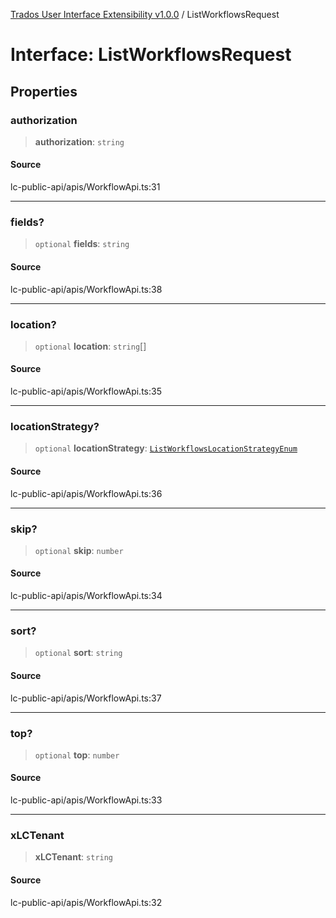 [Trados User Interface Extensibility v1.0.0](../wiki/globals) / ListWorkflowsRequest

# Interface: ListWorkflowsRequest

## Properties

### authorization

> **authorization**: `string`

#### Source

lc-public-api/apis/WorkflowApi.ts:31

***

### fields?

> `optional` **fields**: `string`

#### Source

lc-public-api/apis/WorkflowApi.ts:38

***

### location?

> `optional` **location**: `string`[]

#### Source

lc-public-api/apis/WorkflowApi.ts:35

***

### locationStrategy?

> `optional` **locationStrategy**: [`ListWorkflowsLocationStrategyEnum`](../wiki/Type.ListWorkflowsLocationStrategyEnum)

#### Source

lc-public-api/apis/WorkflowApi.ts:36

***

### skip?

> `optional` **skip**: `number`

#### Source

lc-public-api/apis/WorkflowApi.ts:34

***

### sort?

> `optional` **sort**: `string`

#### Source

lc-public-api/apis/WorkflowApi.ts:37

***

### top?

> `optional` **top**: `number`

#### Source

lc-public-api/apis/WorkflowApi.ts:33

***

### xLCTenant

> **xLCTenant**: `string`

#### Source

lc-public-api/apis/WorkflowApi.ts:32
